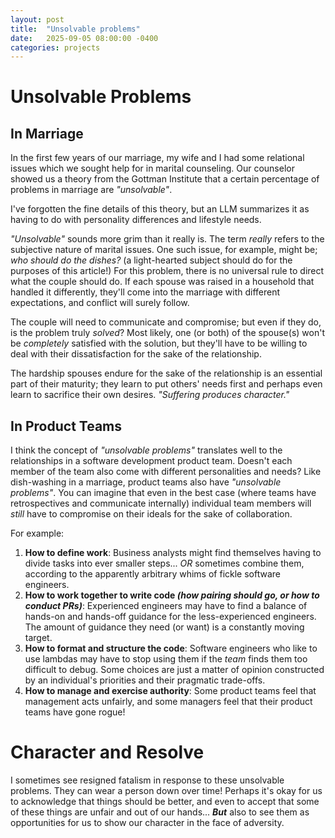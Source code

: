 ```yaml
---
layout: post
title:  "Unsolvable problems"
date:   2025-09-05 08:00:00 -0400
categories: projects
---
```


# Unsolvable Problems

## In Marriage 

In the first few years of our marriage, my wife and I had some relational issues which we sought help for in marital counseling. Our counselor showed us a theory from the Gottman Institute that a certain percentage of problems in marriage are _"unsolvable"_.

I've forgotten the fine details of this theory, but an LLM summarizes it as having to do with personality differences and lifestyle needs. 

_"Unsolvable"_ sounds more grim than it really is. The term _really_ refers to the subjective nature of marital issues. One such issue, for example, might be; _who should do the dishes?_ (a light-hearted subject should do for the purposes of this article!) For this problem, there is no universal rule to direct what the couple should do. If each spouse was raised in a household that handled it differently, they'll come into the marriage with different expectations, and conflict will surely follow.

The couple will need to communicate and compromise; but even if they do, is the problem truly _solved_? Most likely, one (or both) of the spouse(s) won't be _completely_ satisfied with the solution, but they'll have to be willing to deal with their dissatisfaction for the sake of the relationship. 

The hardship spouses endure for the sake of the relationship is an essential part of their maturity; they learn to put others' needs first and perhaps even learn to sacrifice their own desires. _"Suffering produces character."_

## In Product Teams

I think the concept of _"unsolvable problems"_ translates well to the relationships in a software development product team. Doesn't each member of the team also come with different personalities and needs? Like dish-washing in a marriage, product teams also have _"unsolvable problems"_. You can imagine that even in the best case (where teams have retrospectives and communicate internally) individual team members will _still_ have to compromise on their ideals for the sake of collaboration.

For example: 

1. **How to define work**: Business analysts might find themselves having to divide tasks into ever smaller steps... _OR_ sometimes combine them, according to the apparently arbitrary whims of fickle software engineers.
2. **How to work together to write code _(how pairing should go, or how to conduct PRs)_**: Experienced engineers may have to find a balance of hands-on and hands-off guidance for the less-experienced engineers. The amount of guidance they need (or want) is a constantly moving target.
3. **How to format and structure the code**: Software engineers who like to use lambdas may have to stop using them if the _team_ finds them too difficult to debug. Some choices are just a matter of opinion constructed by an individual's priorities and their pragmatic trade-offs.
4. **How to manage and exercise authority**: Some product teams feel that management acts unfairly, and some managers feel that their product teams have gone rogue!

# Character and Resolve

I sometimes see resigned fatalism in response to these unsolvable problems. They can wear a person down over time! Perhaps it's okay for us to acknowledge that things should be better, and even to accept that some of these things are unfair and out of our hands... **_But_** also to see them as opportunities for us to show our character in the face of adversity.
